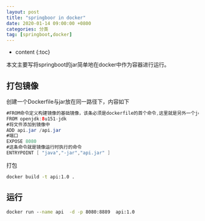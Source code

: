 ```yaml
---
layout: post
title: "springboor in docker"
date: 2020-01-14 09:00:00 +0800 
categories: 分类
tag: [springboot,docker]
---
```

* content
{:toc}

本文主要写将springboot的jar简单地在docker中作为容器进行运行。

<!-- more -->
<!-- TOC -->
## 打包镜像
创建一个Dockerfile与jar放在同一路径下，内容如下 
```java
#FROM命令定义构建镜像的基础镜像，该条必须是dockerfile的首个命令,这里就是另外一个jdk的镜像
FROM openjdk:8u151-jdk
#将文件添加到镜像中
ADD api.jar /api.jar
#端口
EXPOSE 8080
#这条命令就是镜像运行时执行的命令
ENTRYPOINT [ "java","-jar","api.jar" ]
``` 
打包 
```cmd
docker build -t api:1.0 .
```


## 运行
```cmd
docker run --name api  -d -p 8080:8889  api:1.0
```
